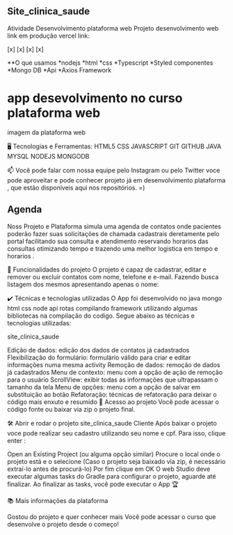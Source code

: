 ## Site_clinica_saude
Atividade Desenvolvimento plataforma web 
Projeto desenvolvimento web link em produção  vercel link:

[x]
[x]
[x]
[x]

**O que usamos 
*nodejs
*html 
*css
*Typescript
*Styled componentes
*Mongo DB
*Api
*Axios Framework 


# app desevolvimento no curso plataforma web 

imagem da plataforma web


🖥️ Tecnologias e Ferramentas:
HTML5 CSS JAVASCRIPT GIT GITHUB JAVA MYSQL NODEJS MONGODB

📫 Você pode falar com nossa equipe pelo Instagram ou pelo Twitter
voce pode aproveitar e pode conhecer  projeto já em desenvolvimento plataforma , que estão disponíveis aqui nos repositórios. =)

 ## Agenda
Noss Projeto e Plataforma  simula uma agenda de contatos onde pacientes poderão fazer suas solicitações de chamada cadastrais deretamente pelo portal
facilitando sua consulta e atendimento reservando horarios das consultas otimizando tempo e trazendo uma melhor logistica em tempo e horarios .

🔨 Funcionalidades do projeto
O projeto é capaz de cadastrar, editar e remover ou excluir contatos com nome, telefone e e-mail. Fazendo  busca listagem dos mesmos apresentando apenas o nome:

✔️ Técnicas e tecnologias utilizadas
O App foi desenvolvido no java mongo html css node api rotas compilando framework utilizando algumas bibliotecas  na compilação do codigo. Segue abaixo as técnicas e tecnologias utilizadas:

site_clinica_saude

Edição de dados: edição dos dados de contatos já cadastrados
Flexibilização do formulário: formulário válido para criar e editar informações numa mesma activity
Remoção de dados: remoção de dados já cadastrados
Menu de contexto: menu com a opção de ação de remoção para o usuário
ScrollView: exibir todas as informações que ultrapassam o tamanho da tela
Menu de opções: menu com a opção de salvar em substituição ao botão
Refatoração: técnicas de refatoração para deixar o código mais enxuto e resumido
📁 Acesso ao projeto
Você pode acessar o código fonte ou baixar via zip o projeto final.

🛠️ Abrir e rodar o projeto site_clinica_saude
Cliente Após baixar o projeto voce pode realizar seu cadastro utilizando seu nome e cpf. Para isso,  clique enter :

Open an Existing Project (ou alguma opção similar) Procure o local onde o projeto está e o selecione (Caso o projeto seja baixado via zip, é necessário extraí-lo antes de procurá-lo) Por fim clique em OK O web Studio deve executar algumas tasks do Gradle para configurar o projeto, aguarde até finalizar. Ao finalizar as tasks, você pode executar o App 🏆

📚 Mais informações da plataforma 

Gostou do projeto e quer conhecer mais Você pode acessar o curso que desenvolve o projeto desde o começo!
